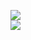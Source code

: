 [![](https://img.shields.io/badge/Made%20With-Github%20Spray-lightgrey.svg?style=for-the-badge&logo=github)](https://github.com/Annihil/github-spray#3610)  
[![](https://i.imgur.com/2DrTn0Z.gif)](https://github.com/Annihil/github-spray)